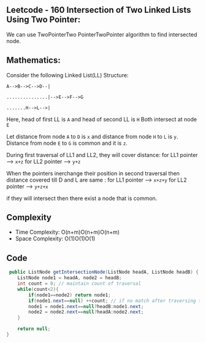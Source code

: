 ## Leetcode - 160 Intersection of Two Linked Lists Using Two Pointer:

We can use TwoPointerTwo PointerTwoPointer algorithm to find intersected node.

## Mathematics:
Consider the following Linked List(LL) Structure:

`A-->B-->C-->D--|`

`...............|-->E-->F-->G`

`.......H-->L-->|`

Here, head of first LL is `A` and head of second LL is `H`
Both intersect at node `E`

Let distance from node `A` to `D` is `x` and distance from node `H` to `L` is `y`.
Distance from node `E` to `G` is common and it is `z`.

During first traversal of LL1 and LL2, they will cover distance:
for LL1 pointer --> `x+z`
for LL2 pointer --> `y+z`

When the pointers inerchange their position in second traversal then distance covered till D and L are same :
for LL1 pointer --> `x+z+y`
for LL2 pointer --> `y+z+x`

if they will intersect then there exist a node that is common.

## Complexity

- Time Complexity: O(n+m)O(n+m)O(n+m)
- Space Complexity: O(1)O(1)O(1)

## Code
```java
 public ListNode getIntersectionNode(ListNode headA, ListNode headB) {
    ListNode node1 = headA, node2 = headB;
    int count = 0; // maintain count of traversal
    while(count<2){
        if(node1==node2) return node1;
        if(node1.next==null) ++count; // if no match after traversing twice then LL will not intersect.
        node1 = node1.next==null?headB:node1.next;
        node2 = node2.next==null?headA:node2.next;
    }

    return null;
}
```
